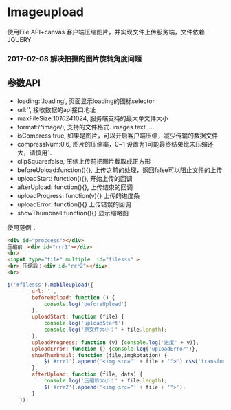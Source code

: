 # Imageupload
使用File API+canvas 客户端压缩图片，并实现文件上传服务端，文件依赖 JQUERY

### 2017-02-08 解决拍摄的图片旋转角度问题


## 参数API 

* loading:'.loading',           页面显示loading的图标selector
* url:'',                       接收数据的api接口地址
* maxFileSize:10*1024*1024,     服务端支持的最大单文件大小
* format:/^image/i,             支持的文件格式. images text .....
* isCompress:true,              如果是图片，可以开启客户端压缩，减少传输的数据文件
* compressNum:0.6,              图片的压缩率，0~1 设置为1可能最终结果比未压缩还大，请慎用1.
* clipSquare:false,             压缩上传前把图片截取成正方形
* beforeUpload:function(){},    上传之前的处理，返回false可以阻止文件的上传
* uploadStart: function(){},    开始上传的回调
* afterUpload: function(){},    上传结束的回调
* uploadProgress: function(v){} 上传的进度条
* uploadError: function(){}     上传错误的回调
* showThumbnail:function(){}    显示缩略图




使用范例：
```HTML
<div id="proccess"></div>
压缩前：<div id="rrr1"></div>
<br>
<input type="file" multiple  id="filesss" >
<br> 压缩后：<div id="rrr2"></div>
<br>
```
```javascript
$('#filesss').mobileUpload({
        url: '',
        beforeUpload: function () {
            console.log('beforeUpload')
        },
        uploadStart: function (file) {
            console.log('uploadStart')
            console.log('原文件大小：' + file.length);
        },
        uploadProgress: function (v) {console.log('进度' + v)},
        uploadError: function () {console.log('uploadError')},
        showThumbnail: function (file,imgRotation) {
            $('#rrr1').append('<img src="' + file + '">').css('transform','rotate('+(imgRotation)+'deg)')
        },
        afterUpload: function (file, data) {
            console.log('压缩后大小：' + file.length);
            $('#rrr2').append('<img src="' + file + '">');
        }
    });
```
